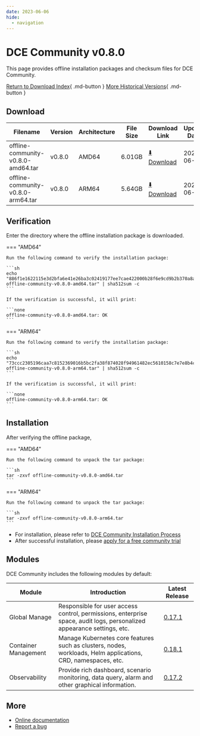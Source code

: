 ```yaml
---
date: 2023-06-06
hide:
  - navigation
---
```


# DCE Community v0.8.0

This page provides offline installation packages and checksum files for DCE Community.

[Return to Download Index](../index.md){ .md-button }
[More Historical Versions](./dce5-installer-history.md){ .md-button }

## Download

| Filename                               | Version | Architecture | File Size | Download Link                                                                               | Update Date |
| --------------------------------------- | ------- | ------------ | --------- | ------------------------------------------------------------------------------------------- | ----------- |
| offline-community-v0.8.0-amd64.tar      | v0.8.0  | AMD64        | 6.01GB    | [:arrow_down: Download](https://qiniu-download-public.daocloud.io/DaoCloud_Enterprise/dce5/offline-community-v0.8.0-amd64.tar) | 2023-06-06 |
| offline-community-v0.8.0-arm64.tar      | v0.8.0  | ARM64        | 5.64GB    | [:arrow_down: Download](https://qiniu-download-public.daocloud.io/DaoCloud_Enterprise/dce5/offline-community-v0.8.0-arm64.tar) | 2023-06-06 |

## Verification

Enter the directory where the offline installation package is downloaded.

=== "AMD64"

    Run the following command to verify the installation package:

    ```sh
    echo "886f1e1622115e3d2bfa6e41e26ba3c02419177ee7cae422000b28f6e9cd9b2b370a8a737be90328ee1b048c02811b4b31443638960b3cd24acf9ce0b9848320  offline-community-v0.8.0-amd64.tar" | sha512sum -c
    ```

    If the verification is successful, it will print:

    ```none
    offline-community-v0.8.0-amd64.tar: OK
    ```

=== "ARM64"

    Run the following command to verify the installation package:

    ```sh
    echo "73ccc2305196caa7c8152369016b5bc2fa38f874028f94961482ec5610158c7e7e8b4c3f7a335e473a28953e5ffeff27bb6ee7d132b3b1ae8e49ddd711993c21  offline-community-v0.8.0-arm64.tar" | sha512sum -c
    ```

    If the verification is successful, it will print:

    ```none
    offline-community-v0.8.0-arm64.tar: OK
    ```

## Installation

After verifying the offline package,

=== "AMD64"

    Run the following command to unpack the tar package:

    ```sh
    tar -zxvf offline-community-v0.8.0-amd64.tar
    ```

=== "ARM64"

    Run the following command to unpack the tar package:

    ```sh
    tar -zxvf offline-community-v0.8.0-arm64.tar
    ```

- For installation, please refer to [DCE Community Installation Process](../../install/community/k8s/online.md#_2)
- After successful installation, please [apply for a free community trial](../../dce/license0.md)

## Modules

DCE Community includes the following modules by default:

| Module        | Introduction                                                                 | Latest Release                                              |
| ------------- | ---------------------------------------------------------------------------- | ------------------------------------------------------------ |
| Global Manage | Responsible for user access control, permissions, enterprise space, audit logs, personalized appearance settings, etc. | [0.17.1](../../ghippo/intro/release-notes.md#0171)         |
| Container Management | Manage Kubernetes core features such as clusters, nodes, workloads, Helm applications, CRD, namespaces, etc.        | [0.18.1](../../kpanda/intro/release-notes.md#0181)         |
| Observability | Provide rich dashboard, scenario monitoring, data query, alarm and other graphical information.                      | [0.17.2](../../insight/intro/releasenote.md#0172)          |

## More

- [Online documentation](../../dce/index.md)
- [Report a bug](https://github.com/DaoCloud/DaoCloud-docs/issues)

